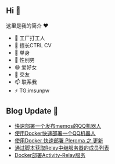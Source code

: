 ## Hi  👋

这里是我的简介 ❤️

- 🔭 工厂打工人
- 🌱 擅长CTRL CV
- 👯 单身
- 🤔 性别男
- 😄 爱好女
- 💬 交友
- 📫 联系我
- ⚡ TG:imsunpw

## Blog Update 📒
<!-- BLOG-POST-LIST:START -->
- [快速部署一个发布memos的QQ机器人](https://www.imsun.org/archives/1669.html)
- [使用Docker快速部署一个QQ机器人](https://www.imsun.org/archives/1668.html)
- [使用Docker 快速部署 Pleroma 之 更新](https://www.imsun.org/archives/1663.html)
- [通过脚本获取Relay中继服务器的成员列表](https://www.imsun.org/archives/1661.html)
- [Docker部署Activity-Relay服务](https://www.imsun.org/archives/1660.html)
<!-- BLOG-POST-LIST:END -->
